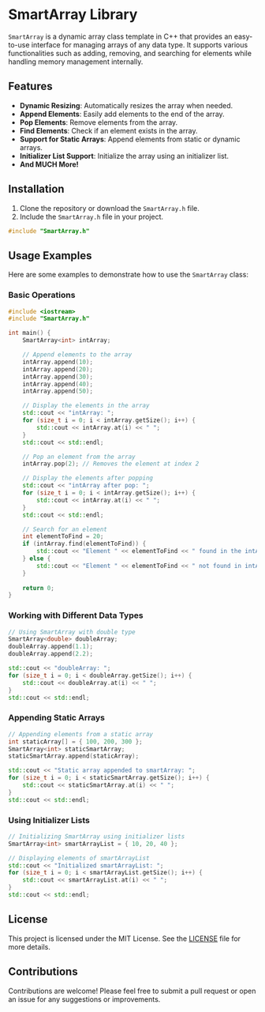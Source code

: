 # SmartArray Library

`SmartArray` is a dynamic array class template in C++ that provides an easy-to-use interface for managing arrays of any data type. It supports various functionalities such as adding, removing, and searching for elements while handling memory management internally.

## Features

- **Dynamic Resizing**: Automatically resizes the array when needed.
- **Append Elements**: Easily add elements to the end of the array.
- **Pop Elements**: Remove elements from the array.
- **Find Elements**: Check if an element exists in the array.
- **Support for Static Arrays**: Append elements from static or dynamic arrays.
- **Initializer List Support**: Initialize the array using an initializer list.
- **And MUCH More!**

## Installation

1. Clone the repository or download the `SmartArray.h` file.
2. Include the `SmartArray.h` file in your project.

```cpp
#include "SmartArray.h"
```

## Usage Examples

Here are some examples to demonstrate how to use the `SmartArray` class:

### Basic Operations

```cpp
#include <iostream>
#include "SmartArray.h"

int main() {
    SmartArray<int> intArray;

    // Append elements to the array
    intArray.append(10);
    intArray.append(20);
    intArray.append(30);
    intArray.append(40);
    intArray.append(50);

    // Display the elements in the array
    std::cout << "intArray: ";
    for (size_t i = 0; i < intArray.getSize(); i++) {
        std::cout << intArray.at(i) << " ";
    }
    std::cout << std::endl;

    // Pop an element from the array
    intArray.pop(2); // Removes the element at index 2

    // Display the elements after popping
    std::cout << "intArray after pop: ";
    for (size_t i = 0; i < intArray.getSize(); i++) {
        std::cout << intArray.at(i) << " ";
    }
    std::cout << std::endl;

    // Search for an element
    int elementToFind = 20;
    if (intArray.find(elementToFind)) {
        std::cout << "Element " << elementToFind << " found in the intArray." << std::endl;
    } else {
        std::cout << "Element " << elementToFind << " not found in intArray." << std::endl;
    }
    
    return 0;
}
```

### Working with Different Data Types

```cpp
// Using SmartArray with double type
SmartArray<double> doubleArray;
doubleArray.append(1.1);
doubleArray.append(2.2);

std::cout << "doubleArray: ";
for (size_t i = 0; i < doubleArray.getSize(); i++) {
    std::cout << doubleArray.at(i) << " ";
}
std::cout << std::endl;
```

### Appending Static Arrays

```cpp
// Appending elements from a static array
int staticArray[] = { 100, 200, 300 };
SmartArray<int> staticSmartArray;
staticSmartArray.append(staticArray);

std::cout << "Static array appended to smartArray: ";
for (size_t i = 0; i < staticSmartArray.getSize(); i++) {
    std::cout << staticSmartArray.at(i) << " ";
}
std::cout << std::endl;
```

### Using Initializer Lists

```cpp
// Initializing SmartArray using initializer lists
SmartArray<int> smartArrayList = { 10, 20, 40 };

// Displaying elements of smartArrayList
std::cout << "Initialized smartArrayList: ";
for (size_t i = 0; i < smartArrayList.getSize(); i++) {
    std::cout << smartArrayList.at(i) << " ";
}
std::cout << std::endl;
```

## License

This project is licensed under the MIT License. See the [LICENSE](LICENSE) file for more details.

## Contributions

Contributions are welcome! Please feel free to submit a pull request or open an issue for any suggestions or improvements.
